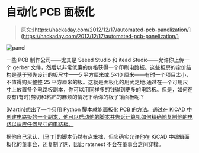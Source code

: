 # 自动化 PCB 面板化

> 原文:[https://hackaday.com/2012/12/17/automated-pcb-panelization/](https://hackaday.com/2012/12/17/automated-pcb-panelization/)

![panel](../Images/03119004066d789a3f38d1055ed1baac.png)

一些 PCB 制作公司——尤其是 Seeed Studio 和 itead Studio——允许你上传一个 gerber 文件，然后以非常低廉的价格获得一个印刷电路板。这些板房的定价结构是基于预先设计的板尺寸——5 平方厘米或 5×10 厘米——有时一个项目太小，不值得购买整整 25 平方厘米的板。这就是面板化的用武之地:通过在一个可用尺寸上放置多个电路板副本，你可以用同样多的钱得到更多的电路板。但是，如何在没有(有时)剪切和粘贴的麻烦的情况下给你的板子镶面板呢？

[Martin]想出了一个只用 Python 脚本就能[面板化 PCB 的方法。通过在 KiCAD 中创建电路板的一个副本，他可以启动他的脚本并告诉计算机如何精确地复制他的电路以适应任何尺寸的电路板。](http://blog.borg.ch/?p=12)

据他自己承认，[马丁]的脚本仍然有点笨拙，但它确实允许他在 KiCAD 中编辑面板化的董事会，还复制了网，因此 ratsnest 不会在董事会之间穿梭。